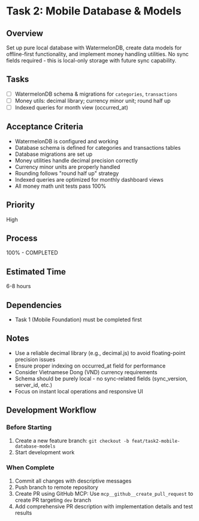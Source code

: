 # Task 2: Mobile Database & Models

## Overview

Set up pure local database with WatermelonDB, create data models for offline-first functionality, and implement money handling utilities. No sync fields required - this is local-only storage with future sync capability.

## Tasks

- [ ] WatermelonDB schema & migrations for `categories`, `transactions`
- [ ] Money utils: decimal library; currency minor unit; round half up
- [ ] Indexed queries for month view (occurred_at)

## Acceptance Criteria

- WatermelonDB is configured and working
- Database schema is defined for categories and transactions tables
- Database migrations are set up
- Money utilities handle decimal precision correctly
- Currency minor units are properly handled
- Rounding follows "round half up" strategy
- Indexed queries are optimized for monthly dashboard views
- All money math unit tests pass 100%

## Priority

High

## Process

100% - COMPLETED

## Estimated Time

6-8 hours

## Dependencies

- Task 1 (Mobile Foundation) must be completed first

## Notes

- Use a reliable decimal library (e.g., decimal.js) to avoid floating-point precision issues
- Ensure proper indexing on occurred_at field for performance
- Consider Vietnamese Dong (VND) currency requirements
- Schema should be purely local - no sync-related fields (sync_version, server_id, etc.)
- Focus on instant local operations and responsive UI

## Development Workflow

### Before Starting
1. Create a new feature branch: `git checkout -b feat/task2-mobile-database-models`
2. Start development work

### When Complete
1. Commit all changes with descriptive messages
2. Push branch to remote repository
3. Create PR using GitHub MCP: Use `mcp__github__create_pull_request` to create PR targeting `dev` branch
4. Add comprehensive PR description with implementation details and test results
